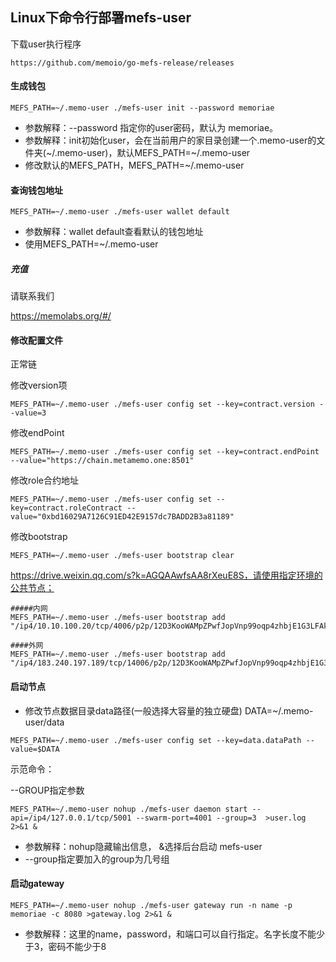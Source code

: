 
## Linux下命令行部署mefs-user

下载user执行程序

```
https://github.com/memoio/go-mefs-release/releases
```

#### 生成钱包

```
MEFS_PATH=~/.memo-user ./mefs-user init --password memoriae
```
- 参数解释：--password 指定你的user密码，默认为 memoriae。
- 参数解释：init初始化user，会在当前用户的家目录创建一个.memo-user的文件夹(~/.memo-user)，默认MEFS_PATH=~/.memo-user
- 修改默认的MEFS_PATH，MEFS_PATH=~/.memo-user

#### 查询钱包地址

```
MEFS_PATH=~/.memo-user ./mefs-user wallet default
```

- 参数解释：wallet default查看默认的钱包地址
- 使用MEFS_PATH=~/.memo-user

##### 充值

请联系我们

https://memolabs.org/#/

#### 修改配置文件

正常链

修改version项

```
MEFS_PATH=~/.memo-user ./mefs-user config set --key=contract.version --value=3
```

修改endPoint

```
MEFS_PATH=~/.memo-user ./mefs-user config set --key=contract.endPoint --value="https://chain.metamemo.one:8501"
```

修改role合约地址

```
MEFS_PATH=~/.memo-user ./mefs-user config set --key=contract.roleContract --value="0xbd16029A7126C91ED42E9157dc7BADD2B3a81189"
```

修改bootstrap

```
MEFS_PATH=~/.memo-user ./mefs-user bootstrap clear
```

https://drive.weixin.qq.com/s?k=AGQAAwfsAA8rXeuE8S，请使用指定环境的公共节点；

```
#####内网
MEFS_PATH=~/.memo-user ./mefs-user bootstrap add "/ip4/10.10.100.20/tcp/4006/p2p/12D3KooWAMpZPwfJopVnp99oqp4zhbjE1G3LFAkcjfBuiyzyCmv7"

####外网
MEFS_PATH=~/.memo-user ./mefs-user bootstrap add "/ip4/183.240.197.189/tcp/14006/p2p/12D3KooWAMpZPwfJopVnp99oqp4zhbjE1G3LFAkcjfBuiyzyCmv7"
```

#### 启动节点

- 修改节点数据目录data路径(一般选择大容量的独立硬盘)
DATA=~/.memo-user/data
```
MEFS_PATH=~/.memo-user ./mefs-user config set --key=data.dataPath --value=$DATA
```

示范命令：

--GROUP指定参数


```
MEFS_PATH=~/.memo-user nohup ./mefs-user daemon start --api=/ip4/127.0.0.1/tcp/5001 --swarm-port=4001 --group=3  >user.log 2>&1 &
```

- 参数解释：nohup隐藏输出信息， &选择后台启动 mefs-user
- --group指定要加入的group为几号组

#### 启动gateway

```
MEFS_PATH=~/.memo-user nohup ./mefs-user gateway run -n name -p memoriae -c 8080 >gateway.log 2>&1 &
```

- 参数解释：这里的name，password，和端口可以自行指定。名字长度不能少于3，密码不能少于8














